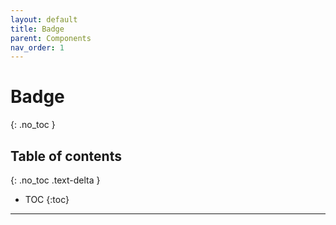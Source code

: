 ```yaml
---
layout: default
title: Badge
parent: Components
nav_order: 1
---
```


# Badge
{: .no_toc }

## Table of contents
{: .no_toc .text-delta }

- TOC
{:toc}

---
